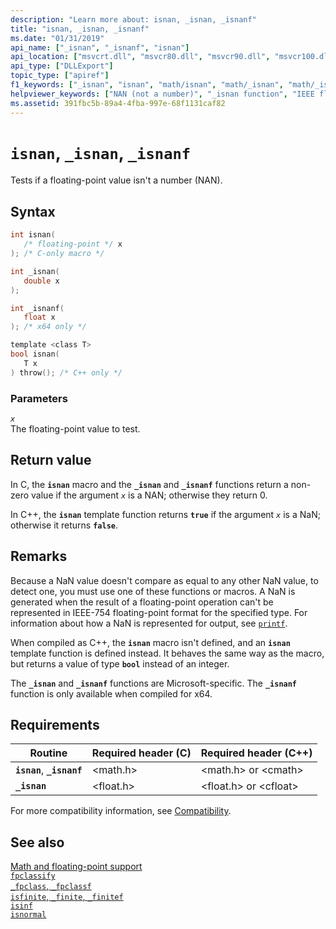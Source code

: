 ```yaml
---
description: "Learn more about: isnan, _isnan, _isnanf"
title: "isnan, _isnan, _isnanf"
ms.date: "01/31/2019"
api_name: ["_isnan", "_isnanf", "isnan"]
api_location: ["msvcrt.dll", "msvcr80.dll", "msvcr90.dll", "msvcr100.dll", "msvcr100_clr0400.dll", "msvcr110.dll", "msvcr110_clr0400.dll", "msvcr120.dll", "msvcr120_clr0400.dll", "ucrtbase.dll", "api-ms-win-crt-math-l1-1-0.dll"]
api_type: ["DLLExport"]
topic_type: ["apiref"]
f1_keywords: ["_isnan", "isnan", "math/isnan", "math/_isnan", "math/_isnanf", "_isnanf"]
helpviewer_keywords: ["NAN (not a number)", "_isnan function", "IEEE floating-point representation", "Not a Number (NANs)", "isnan function"]
ms.assetid: 391fbc5b-89a4-4fba-997e-68f1131caf82
---
```

# `isnan`, `_isnan`, `_isnanf`

Tests if a floating-point value isn't a number (NAN).

## Syntax

```C
int isnan(
   /* floating-point */ x
); /* C-only macro */

int _isnan(
   double x
);

int _isnanf(
   float x
); /* x64 only */

template <class T>
bool isnan(
   T x
) throw(); /* C++ only */
```

### Parameters

*`x`*\
The floating-point value to test.

## Return value

In C, the **`isnan`** macro and the **`_isnan`** and **`_isnanf`** functions return a non-zero value if the argument *`x`* is a NAN; otherwise they return 0.

In C++, the **`isnan`** template function returns **`true`** if the argument *`x`* is a NaN; otherwise it returns **`false`**.

## Remarks

Because a NaN value doesn't compare as equal to any other NaN value, to detect one, you must use one of these functions or macros. A NaN is generated when the result of a floating-point operation can't be represented in IEEE-754 floating-point format for the specified type. For information about how a NaN is represented for output, see [`printf`](printf-printf-l-wprintf-wprintf-l.md).

When compiled as C++, the **`isnan`** macro isn't defined, and an **`isnan`** template function is defined instead. It behaves the same way as the macro, but returns a value of type **`bool`** instead of an integer.

The **`_isnan`** and **`_isnanf`** functions are Microsoft-specific. The **`_isnanf`** function is only available when compiled for x64.

## Requirements

|Routine|Required header (C)|Required header (C++)|
|-------------|---------------------------|-------------------------------|
|**`isnan`**, **`_isnanf`**|\<math.h>|\<math.h> or \<cmath>|
|**`_isnan`**|\<float.h>|\<float.h> or \<cfloat>|

For more compatibility information, see [Compatibility](../compatibility.md).

## See also

[Math and floating-point support](../floating-point-support.md)\
[`fpclassify`](fpclassify.md)\
[`_fpclass`, `_fpclassf`](fpclass-fpclassf.md)\
[`isfinite`, `_finite`, `_finitef`](finite-finitef.md)\
[`isinf`](isinf.md)\
[`isnormal`](isnormal.md)
